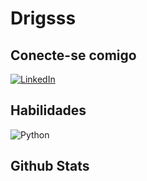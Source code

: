 # Drigsss

## Conecte-se comigo
[![LinkedIn](https://img.shields.io/badge/LinkedIn-0077B5?style=for-the-badge&logo=linkedin&logoColor=white)](https://www.linkedin.com/in/brayan-rodrigues-036171180//)
## Habilidades
![Python](https://img.shields.io/badge/python-3670A0?style=for-the-badge&logo=python&logoColor=ffdd54)
## Github Stats
